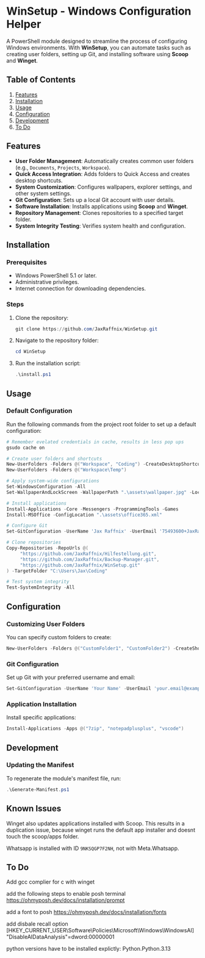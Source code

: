 # WinSetup - Windows Configuration Helper

A PowerShell module designed to streamline the process of configuring Windows environments. With **WinSetup**, you can automate tasks such as creating user folders, setting up Git, and installing software using **Scoop** and **Winget**.

## Table of Contents

1. [Features](#features)
2. [Installation](#installation)
3. [Usage](#usage)
4. [Configuration](#configuration)
5. [Development](#development)
6. [To Do](#to-do)

## Features

- **User Folder Management**: Automatically creates common user folders (e.g., `Documents`, `Projects`, `Workspace`).
- **Quick Access Integration**: Adds folders to Quick Access and creates desktop shortcuts.
- **System Customization**: Configures wallpapers, explorer settings, and other system settings.
- **Git Configuration**: Sets up a local Git account with user details.
- **Software Installation**: Installs applications using **Scoop** and **Winget**.
- **Repository Management**: Clones repositories to a specified target folder.
- **System Integrity Testing**: Verifies system health and configuration.

## Installation

### Prerequisites

- Windows PowerShell 5.1 or later.
- Administrative privileges.
- Internet connection for downloading dependencies.

### Steps

1. Clone the repository:
    ```powershell
    git clone https://github.com/JaxRaffnix/WinSetup.git
    ```

2. Navigate to the repository folder:
    ```powershell
    cd WinSetup
    ```

3. Run the installation script:
    ```powershell
    .\install.ps1
    ```

## Usage

### Default Configuration

Run the following commands from the project root folder to set up a default configuration:

```powershell
# Remember evelated credentials in cache, results in less pop ups
gsudo cache on

# Create user folders and shortcuts
New-UserFolders -Folders @("Workspace", "Coding") -CreateDesktopShortcuts -PinToQuickAccess
New-UserFolders -Folders @("Workspace\Temp")

# Apply system-wide configurations
Set-WindowsConfiguration -All
Set-WallpaperAndLockScreen -WallpaperPath ".\assets\wallpaper.jpg" -LockScreenPath ".\assets\wallpaper.jpg"

# Install applications
Install-Applications -Core -Messengers -ProgrammingTools -Games
Install-MSOffice -ConfigLocation ".\assets\office365.xml"

# Configure Git
Set-GitConfiguration -UserName 'Jax Raffnix' -UserEmail '75493600+JaxRaffnix@users.noreply.github.com'

# Clone repositories
Copy-Repositories -RepoUrls @(
     "https://github.com/JaxRaffnix/Hilfestellung.git",
     "https://github.com/JaxRaffnix/Backup-Manager.git",
     "https://github.com/JaxRaffnix/WinSetup.git"
) -TargetFolder "C:\Users\Jax\Coding"

# Test system integrity
Test-SystemIntegrity -All
```


## Configuration

### Customizing User Folders

You can specify custom folders to create:
```powershell
New-UserFolders -Folders @("CustomFolder1", "CustomFolder2") -CreateShortcuts -PinToQuickAccess
```

### Git Configuration

Set up Git with your preferred username and email:
```powershell
Set-GitConfiguration -UserName 'Your Name' -UserEmail 'your.email@example.com'
```

### Application Installation

Install specific applications:
```powershell
Install-Applications -Apps @("7zip", "notepadplusplus", "vscode")
```

## Development

### Updating the Manifest

To regenerate the module's manifest file, run:
```powershell
.\Generate-Manifest.ps1
```

## Known Issues
Winget also updates applications installed with Scoop. This results in a duplication issue, because winget runs the default app installer and doesnt touch the scoop/apps folder.

Whatsapp is installed with ID `9NKSQGP7F2NH`, not with Meta.Whatsapp.

## To Do
Add gcc complier for c with winget


add the following steps to enable posh terminal
https://ohmyposh.dev/docs/installation/prompt

add a font to posh
https://ohmyposh.dev/docs/installation/fonts

add disbale recall option
[HKEY_CURRENT_USER\Software\Policies\Microsoft\Windows\WindowsAI]
"DisableAIDataAnalysis"=dword:00000001

python versions have to be installed explictly:
Python.Python.3.13